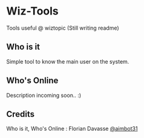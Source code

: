 # Wiz-Tools

Tools useful @ wiztopic
(Still writing readme)

## Who is it

Simple tool to know the main user on the system.

## Who's Online

Description incoming soon.. :)

## Credits

Who is it, Who's Online : Florian Davasse [@aimbot31](https://github.com/aimbot31)
